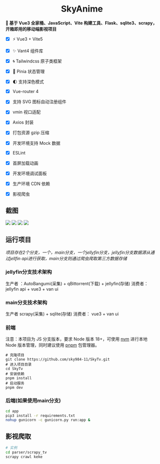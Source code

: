 
<h1 align="center">SkyAnime</h1>

**🌱 基于 Vue3 全家桶、JavaScript、Vite 构建工具、Flask、sqlite3、scrapy，开箱即用的移动端影视项目**

- [x] ⚡ Vue3 + Vite5
- [x] ✨ Vant4 组件库
- [x] 🌀 Tailwindcss 原子类框架
- [x] 🍍 Pinia 状态管理
- [x] 🌓 支持深色模式
- [x] Vue-router 4
- [x] 支持 SVG 图标自动注册组件
- [x] vmin 视口适配
- [x] Axios 封装
- [x] 打包资源 gzip 压缩
- [x] 开发环境支持 Mock 数据
- [x] ESLint
- [x] 首屏加载动画
- [x] 开发环境调试面板
- [x] 生产环境 CDN 依赖
- [x] 影视爬虫


## 截图

![](docs/assets/img/20240827133422.jpg)
![](docs/assets/img/20240827133643.jpg)
![](docs/assets/img/20240827133707.jpg)
![](docs/assets/img/20240827133717.jpg)



## 运行项目

*项目存在2个分支，一个，main分支，一个jellyfin分支，jellyfin分支数据源从通过jellfin api进行获取，main分支则通过爬虫爬取第三方数据存储*

### jellyfin分支技术架构

生产者 ：AutoBangumi(采集) + qBittorrent(下载) + jellyfin(存储)
消费者：jellyfin api + vue3 + van ui


### main分支技术架构

生产者 scrapy(采集) + sqlite(存储)
消费者： vue3 + van ui

### 前端

注意：本项目为 JS 分支版本，要求 Node 版本 18+，可使用 [nvm](https://github.com/nvm-sh/nvm#installing-and-updating) 进行本地 Node 版本管理，同时建议使用 [pnpm](https://pnpm.io/zh/installation) 包管理器。



```shell
# 克隆项目
git clone https://github.com/sky984-11/SkyTv.git
# 进入项目目录
cd SkyTv
# 安装依赖
pnpm install
# 启动服务
pnpm dev
```


### 后端(如果使用main分支)

```sh
cd app
pip3 install -r requirements.txt
nohup gunicorn -c gunicorn.py run:app &
```


## 影视爬取

```sh
# 实例
cd parser/scrapy_tv
scrapy crawl keke
```


